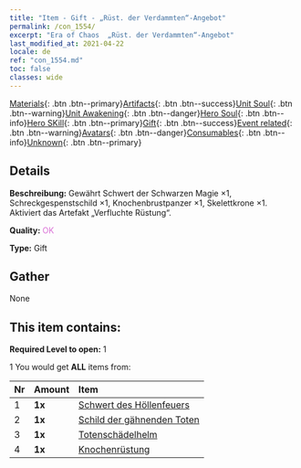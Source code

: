 ```yaml
---
title: "Item - Gift - „Rüst. der Verdammten“-Angebot"
permalink: /con_1554/
excerpt: "Era of Chaos  „Rüst. der Verdammten“-Angebot"
last_modified_at: 2021-04-22
locale: de
ref: "con_1554.md"
toc: false
classes: wide
---
```

 [Materials](/ItemsDE/){: .btn .btn--primary}[Artifacts](/ItemsDE/Artifacts/){: .btn .btn--success}[Unit Soul](/ItemsDE/UnitSoul/){: .btn .btn--warning}[Unit Awakening](/ItemsDE/UnitAwakening/){: .btn .btn--danger}[Hero Soul](/ItemsDE/HeroSoul/){: .btn .btn--info}[Hero SKill](/ItemsDE/HeroSkill/){: .btn .btn--primary}[Gift](/ItemsDE/Gift/){: .btn .btn--success}[Event related](/ItemsDE/Events/){: .btn .btn--warning}[Avatars](/ItemsDE/Avatars/){: .btn .btn--danger}[Consumables](/ItemsDE/Consumables/){: .btn .btn--info}[Unknown](/ItemsDE/Unknown/){: .btn .btn--primary}

## Details
 **Beschreibung:** Gewährt Schwert der Schwarzen Magie ×1, Schreckgespenstschild ×1, Knochenbrustpanzer ×1, Skelettkrone ×1. Aktiviert das Artefakt „Verfluchte Rüstung“.

 **Quality:** <span style="color: #DA70D6">OK</span>

 **Type:** Gift

## Gather

  None

## This item contains:

 **Required Level to open:** 1

 1 You would get **ALL** items  from:

  | Nr | Amount |     Item    |
  |:---|:-------|:------------|
  | 1 |  **1x** | [Schwert des Höllenfeuers](/de/Items/art_121/) |  | 
  | 2 |  **1x** | [Schild der gähnenden Toten](/de/Items/art_122/) |  | 
  | 3 |  **1x** | [Totenschädelhelm](/de/Items/art_123/) |  | 
  | 4 |  **1x** | [Knochenrüstung](/de/Items/art_124/) |  | 

